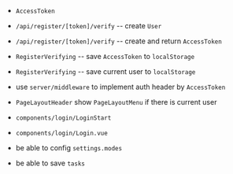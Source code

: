 - `AccessToken`

- `/api/register/[token]/verify` -- create `User`
- `/api/register/[token]/verify` -- create and return `AccessToken`

- `RegisterVerifying` -- save `AccessToken` to `localStorage`
- `RegisterVerifying` -- save current user to `localStorage`

- use `server/middleware` to implement auth header by `AccessToken`

- `PageLayoutHeader` show `PageLayoutMenu` if there is current user

- `components/login/LoginStart`
- `components/login/Login.vue`

- be able to config `settings.modes`

- be able to save `tasks`
